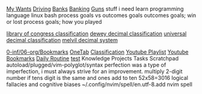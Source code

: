 
[My Wants](My-Wants.md)
[Driving](Driving.md)
[Banks](Banks.md)
[Banking](Banking.md)
[Guns](Guns.md)
stuff i need learn
  programming language
  linux
    bash
process goals vs outcomes goals
outcomes goals; win or lost
process goals; how you played

[library of congress classification](library-of-congress-classification.md)
[dewey decimal classification](dewey-decimal-classification.md)
[universal decimal classification](universal-decimal-classification.md)
[melvil decimal system](melvil-decimal-system.md)

[0-inf/06-org/Bookmarks](0-inf/06-org/Bookmarks.md)
[OneTab](OneTab.md)
[Classification](Classification.md)
[Youtube Playlist](Youtube-Playlist.md)
[Youtube Bookmarks](Youtube-Bookmarks.md)
[Daily Routine](Daily-Routine.md)
[test](test)
Knowledge
Projects
Tasks
Scratchpad
autoload/plugged/vim-polyglot/syntax
perfection was a type of imperfection, i must always strive for an
improvement.
multiply 2-digit number if tens digit is the same and ones add to ten 52x58=3016
logical fallacies and cognitive biases
~/.config/nvim/spell/en.utf-8.add
  nvim spell


